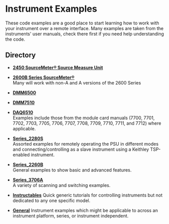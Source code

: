 
# Instrument Examples

These code examples are a good place to start learning how to work with your instrument over a remote interface. Many examples are taken from the instruments' user manuals, check there first if you need help understanding the code.

## Directory

[comment]: **[Insturment](./directory)**  

* **[2450 SourceMeter&reg; Source Measure Unit](./2450-SMU)**  

* **[2600B Series SourceMeter&reg;](./26xx-SMU/Tutorials)**  
Many will work with non-A and A versions of the 2600 Series

* **[DMM6500](./DMM6500)**  

* **[DMM7510](./DMM7510)**  

* **[DAQ6510](./DAQ6510)**  
Examples include those from the module card manuals (7700, 7701, 7702, 7703, 7705, 7706, 7707, 7708, 7709, 7710, 7711, and 7712) where applicable.

* **[Series_2280S](./Series_2280S)**  
Assorted examples for remotely operating the PSU in different modes and connecting/controlling as a slave instrument using a Keithley TSP-enabled instrument.

* **[Series_2260B](./Series_2260B)**  
General examples to show basic and advanced features.

* **[Series_3706A](./Series_3706A)**  
A variety of scanning and switching examples.

* **[Instructables](./Instructables)** 
Quick generic tutorials for controlling instruments but not dedicated to any one specific model.

* **[General](./General)** 
Instrument examples which might be applicable to across an instrument platform, series, or instrument independent.  
